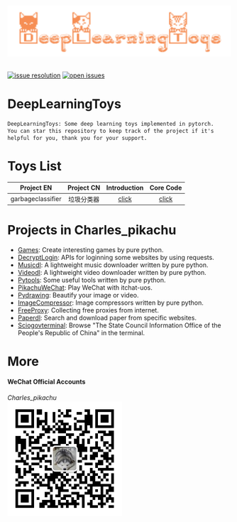 <div align="center">
    <img src="./docs/logo.png" width="600"/>
</div>
<br />

[![issue resolution](https://isitmaintained.com/badge/resolution/CharlesPikachu/deeplearningtoys.svg)](https://github.com/CharlesPikachu/deeplearningtoys/issues)
[![open issues](https://isitmaintained.com/badge/open/CharlesPikachu/deeplearningtoys.svg)](https://github.com/CharlesPikachu/deeplearningtoys/issues)


# DeepLearningToys
```
DeepLearningToys: Some deep learning toys implemented in pytorch.
You can star this repository to keep track of the project if it's helpful for you, thank you for your support.
```


# Toys List

|  Project EN         |   Project CN                                          | Introduction                                                  | Core Code                              |
|  :----:             |   :----:                                              | :----:                                                        | :----:                                 |
|  garbageclassifier  |   垃圾分类器                                          | [click](https://mp.weixin.qq.com/s/n6eKeuhmg6YFgQLVvm3LDg)    | [click](./projects/garbageclassifier)  |


# Projects in Charles_pikachu

- [Games](https://github.com/CharlesPikachu/Games): Create interesting games by pure python.
- [DecryptLogin](https://github.com/CharlesPikachu/DecryptLogin): APIs for loginning some websites by using requests.
- [Musicdl](https://github.com/CharlesPikachu/musicdl): A lightweight music downloader written by pure python.
- [Videodl](https://github.com/CharlesPikachu/videodl): A lightweight video downloader written by pure python.
- [Pytools](https://github.com/CharlesPikachu/pytools): Some useful tools written by pure python.
- [PikachuWeChat](https://github.com/CharlesPikachu/pikachuwechat): Play WeChat with itchat-uos.
- [Pydrawing](https://github.com/CharlesPikachu/pydrawing): Beautify your image or video.
- [ImageCompressor](https://github.com/CharlesPikachu/imagecompressor): Image compressors written by pure python.
- [FreeProxy](https://github.com/CharlesPikachu/freeproxy): Collecting free proxies from internet.
- [Paperdl](https://github.com/CharlesPikachu/paperdl): Search and download paper from specific websites.
- [Sciogovterminal](https://github.com/CharlesPikachu/sciogovterminal): Browse "The State Council Information Office of the People's Republic of China" in the terminal.


# More

#### WeChat Official Accounts

*Charles_pikachu*  
![img](./docs/pikachu.jpg)